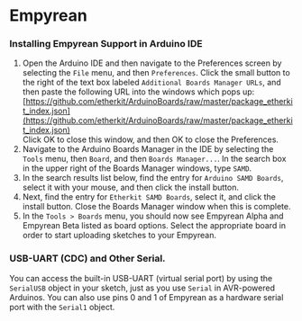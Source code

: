 # Empyrean

### Installing Empyrean Support in Arduino IDE

1. Open the Arduino IDE and then navigate to the Preferences screen by selecting the ```File``` menu, and then ```Preferences```. Click the small button to the right of the text box labeled ```Additional Boards Manager URLs```, and then paste the following URL into the windows which pops up:
[https://github.com/etherkit/ArduinoBoards/raw/master/package_etherkit_index.json](https://github.com/etherkit/ArduinoBoards/raw/master/package_etherkit_index.json)
<br>Click OK to close this window, and then OK to close the Preferences.
2. Navigate to the Arduino Boards Manager in the IDE by selecting the ```Tools``` menu, then ```Board```, and then ```Boards Manager...```. In the search box in the upper right of the Boards Manager windows, type ```SAMD```.
3. In the search results list below, find the entry for ```Arduino SAMD Boards```, select it with your mouse, and then click the install button.
4. Next, find the entry for ```Etherkit SAMD Boards```, select it, and click the install button. Close the Boards Manager window when this is complete.
5. In the ```Tools > Boards``` menu, you should now see Empyrean Alpha and Empyrean Beta listed as board options. Select the appropriate board in order to start uploading sketches to your Empyrean.

### USB-UART (CDC) and Other Serial.
You can access the built-in USB-UART (virtual serial port) by using the ```SerialUSB``` object in your sketch, just as you use ```Serial``` in AVR-powered Arduinos. You can also use pins 0 and 1 of Empyrean as a hardware serial port with the ```Serial1``` object.
